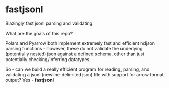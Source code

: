 # fastjsonl

Blazingly fast jsonl parsing and validating.

What are the goals of this repo?

Polars and Pyarrow both implement extremely fast and
efficient ndjson parsing functions - however, these
do not validate the underlying (potentially nested)
json against a defined schema, other than just
potentially checking/inferring datatypes.

So - can we build a really efficient program for reading,
parsing, and validating a jsonl (newline-delimited json)
file with support for arrow format output? Yes - **fastjsonl**
